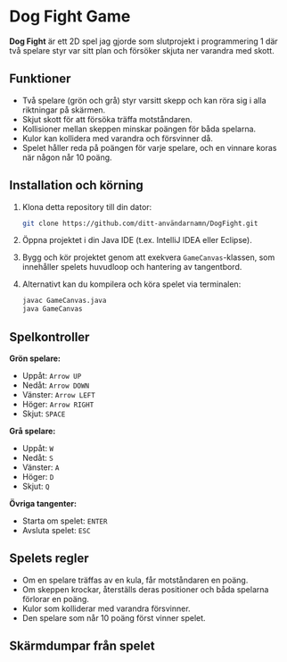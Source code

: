 # Dog Fight Game

**Dog Fight** är ett 2D spel jag gjorde som slutprojekt i programmering 1 där två spelare styr var sitt plan och försöker skjuta ner varandra med skott.

## Funktioner

- Två spelare (grön och grå) styr varsitt skepp och kan röra sig i alla riktningar på skärmen.
- Skjut skott för att försöka träffa motståndaren.
- Kollisioner mellan skeppen minskar poängen för båda spelarna.
- Kulor kan kollidera med varandra och försvinner då.
- Spelet håller reda på poängen för varje spelare, och en vinnare koras när någon når 10 poäng.

## Installation och körning

1. Klona detta repository till din dator:

   ```bash
   git clone https://github.com/ditt-användarnamn/DogFight.git
   ```

2. Öppna projektet i din Java IDE (t.ex. IntelliJ IDEA eller Eclipse).

3. Bygg och kör projektet genom att exekvera `GameCanvas`-klassen, som innehåller spelets huvudloop och hantering av tangentbord.

4. Alternativt kan du kompilera och köra spelet via terminalen:

   ```bash
   javac GameCanvas.java
   java GameCanvas
   ```

## Spelkontroller

**Grön spelare:**
- Uppåt: `Arrow UP`
- Nedåt: `Arrow DOWN`
- Vänster: `Arrow LEFT`
- Höger: `Arrow RIGHT`
- Skjut: `SPACE`

**Grå spelare:**
- Uppåt: `W`
- Nedåt: `S`
- Vänster: `A`
- Höger: `D`
- Skjut: `Q`

**Övriga tangenter:**
- Starta om spelet: `ENTER`
- Avsluta spelet: `ESC`

## Spelets regler

- Om en spelare träffas av en kula, får motståndaren en poäng.
- Om skeppen krockar, återställs deras positioner och båda spelarna förlorar en poäng.
- Kulor som kolliderar med varandra försvinner.
- Den spelare som når 10 poäng först vinner spelet.

## Skärmdumpar från spelet
